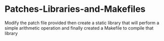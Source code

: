 # Patches-Libraries-and-Makefiles
Modify the patch file provided then create a static library that will perform a simple arithmetic operation and finally created a Makefile to compile that library
